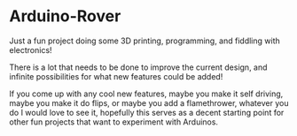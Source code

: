 # Arduino-Rover
Just a fun project doing some 3D printing, programming, and fiddling with electronics!

There is a lot that needs to be done to improve the current design, and infinite possibilities for what new features could be added!

If you come up with any cool new features, maybe you make it self driving, maybe you make it do flips, or maybe you add a flamethrower, whatever you do I would love to see it, hopefully this serves as a decent starting point for other fun projects that want to experiment with Arduinos.
